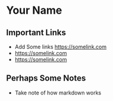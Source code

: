 # Your Name

## Important Links

- Add Some links https://somelink.com
- https://somelink.com
- https://somelink.com

## Perhaps Some Notes

- Take note of how markdown works